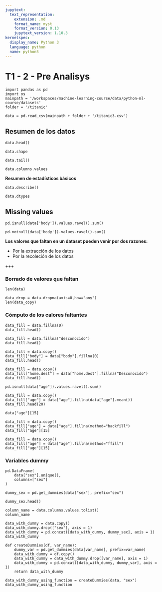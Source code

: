 ```yaml
---
jupytext:
  text_representation:
    extension: .md
    format_name: myst
    format_version: 0.13
    jupytext_version: 1.10.3
kernelspec:
  display_name: Python 3
  language: python
  name: python3
---
```


# T1 - 2 - Pre Analisys

```{code-cell} ipython3
import pandas as pd
import os
mainpath = '/workspaces/machine-learning-course/data/python-ml-course/datasets'
folder = '/titanic'
```

```{code-cell} ipython3
data = pd.read_csv(mainpath + folder + '/titanic3.csv')
```

## Resumen de los datos

```{code-cell} ipython3
data.head()
```

```{code-cell} ipython3
data.shape
```

```{code-cell} ipython3
data.tail()
```

```{code-cell} ipython3
data.columns.values
```

**Resumen de estadísticos básicos**

```{code-cell} ipython3
data.describe()
```

```{code-cell} ipython3
data.dtypes
```

## Missing values

```{code-cell} ipython3
pd.isnull(data['body']).values.ravel().sum()
```

```{code-cell} ipython3
pd.notnull(data['body']).values.ravel().sum()
```

**Los valores que faltan en un dataset pueden venir por dos razones:**
* Por la extracción de los datos
* Por la recoleción de los datos

+++

### Borrado de valores que faltan

```{code-cell} ipython3
len(data)
```

```{code-cell} ipython3
data_drop = data.dropna(axis=0,how="any")
len(data_copy)
```

### Cómputo de los calores faltantes

```{code-cell} ipython3
data_fill = data.fillna(0)
data_fill.head()
```

```{code-cell} ipython3
data_fill = data.fillna("desconocido")
data_fill.head()
```

```{code-cell} ipython3
data_fill = data.copy()
data_fill["body"] = data["body"].fillna(0)
data_fill.head()
```

```{code-cell} ipython3
data_fill = data.copy()
data_fill["home.dest"] = data["home.dest"].fillna("Desconocido")
data_fill.head()
```

```{code-cell} ipython3
pd.isnull(data["age"]).values.ravel().sum()
```

```{code-cell} ipython3
data_fill = data.copy()
data_fill["age"] = data["age"].fillna(data["age"].mean())
data_fill.head(20)
```

```{code-cell} ipython3
data["age"][15]
```

```{code-cell} ipython3
data_fill = data.copy()
data_fill["age"] = data["age"].fillna(method="backfill")
data_fill["age"][15]
```

```{code-cell} ipython3
data_fill = data.copy()
data_fill["age"] = data["age"].fillna(method="ffill")
data_fill["age"][15]
```

### Variables dummy

```{code-cell} ipython3
pd.DataFrame(
    data["sex"].unique(), 
    columns=["sex"]
)
```

```{code-cell} ipython3
dummy_sex = pd.get_dummies(data["sex"], prefix="sex")
```

```{code-cell} ipython3
dummy_sex.head()
```

```{code-cell} ipython3
column_name = data.columns.values.tolist()
column_name
```

```{code-cell} ipython3
data_with_dummy = data.copy()
data_with_dummy.drop(["sex"], axis = 1)
data_with_dummy = pd.concat([data_with_dummy, dummy_sex], axis = 1)
data_with_dummy
```

```{code-cell} ipython3
def createDummies(df, var_name):
    dummy_var = pd.get_dummies(data[var_name], prefix=var_name)
    data_with_dummy = df.copy()
    data_with_dummy = data_with_dummy.drop([var_name], axis = 1)
    data_with_dummy = pd.concat([data_with_dummy, dummy_var], axis = 1)
    return data_with_dummy
```

```{code-cell} ipython3
data_with_dummy_using_function = createDummies(data, "sex")
data_with_dummy_using_function
```
